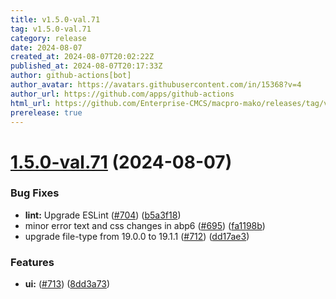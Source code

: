 ```yaml
---
title: v1.5.0-val.71
tag: v1.5.0-val.71
category: release
date: 2024-08-07
created_at: 2024-08-07T20:02:22Z
published_at: 2024-08-07T20:17:33Z
author: github-actions[bot]
author_avatar: https://avatars.githubusercontent.com/in/15368?v=4
author_url: https://github.com/apps/github-actions
html_url: https://github.com/Enterprise-CMCS/macpro-mako/releases/tag/v1.5.0-val.71
prerelease: true
---
```


# [1.5.0-val.71](https://github.com/Enterprise-CMCS/macpro-mako/compare/v1.5.0-val.70...v1.5.0-val.71) (2024-08-07)


### Bug Fixes

* **lint:** Upgrade ESLint ([#704](https://github.com/Enterprise-CMCS/macpro-mako/issues/704)) ([b5a3f18](https://github.com/Enterprise-CMCS/macpro-mako/commit/b5a3f18ff6baf7fce2669d67910f534097236234))
* minor error text and css changes in abp6 ([#695](https://github.com/Enterprise-CMCS/macpro-mako/issues/695)) ([fa1198b](https://github.com/Enterprise-CMCS/macpro-mako/commit/fa1198beb13cf8ebe6ac158f756774e744293e78))
* upgrade file-type from 19.0.0 to 19.1.1 ([#712](https://github.com/Enterprise-CMCS/macpro-mako/issues/712)) ([dd17ae3](https://github.com/Enterprise-CMCS/macpro-mako/commit/dd17ae39fa0c513a66629eecc63e33860acc3e28))


### Features

* **ui:**  ([#713](https://github.com/Enterprise-CMCS/macpro-mako/issues/713)) ([8dd3a73](https://github.com/Enterprise-CMCS/macpro-mako/commit/8dd3a73255c83b1084cfd97a5f4ba4c905c5885d))




